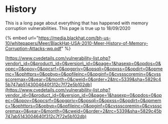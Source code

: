 # History

This is a long page about everything that has happened with memory corruption vulnerabilities. This page is true up to 18/09/2020

{% embed url="https://media.blackhat.com/bh-us-10/whitepapers/Meer/BlackHat-USA-2010-Meer-History-of-Memory-Corruption-Attacks-wp.pdf" %}

[https://www.cvedetails.com/vulnerability-list.php?vendor\_id=0&product\_id=0&version\_id=0&page=1&hasexp=0&opdos=0&opec=0&opov=0&opcsrf=0&opgpriv=0&opsqli=0&opxss=0&opdirt=0&opmemc=1&ophttprs=0&opbyp=0&opfileinc=0&opginf=0&cvssscoremin=0&cvssscoremax=0&year=0&month=0&cweid=0&order=2&trc=5339&sha=5829c45b747ab5143004640f312c7f72e5b102db](https://www.cvedetails.com/vulnerability-list.php?vendor_id=0&product_id=0&version_id=0&page=1&hasexp=0&opdos=0&opec=0&opov=0&opcsrf=0&opgpriv=0&opsqli=0&opxss=0&opdirt=0&opmemc=1&ophttprs=0&opbyp=0&opfileinc=0&opginf=0&cvssscoremin=0&cvssscoremax=0&year=0&month=0&cweid=0&order=2&trc=5339&sha=5829c45b747ab5143004640f312c7f72e5b102db)

